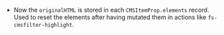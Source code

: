 - Now the `originalHTML` is stored in each `CMSItemProp.elements` record. Used to reset the elements after having mutated them in actions like `fs-cmsfilter-highlight`.
